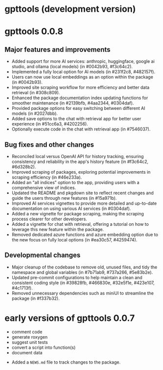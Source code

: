# gpttools (development version)

# gpttools 0.0.8

## Major features and improvements

* Added support for more AI services: anthropic, huggingface, google ai studio, and ollama (local models) (in #0042b93, #f3c64c2).
* Implemented a fully local option for AI models (in #231f2c8, #482157f).
* Users can now use local embeddings as an option within the package (in #0042b93).
* Improved site scraping workflow for more efficiency and better data retrieval (in #308c809).
* Enhanced the package documentation index updating functions for smoother maintenance (in #2139bfb, #4aa2344, #0304daf).
* Provided package options for easy switching between different AI models (in #2027dbb).
* Added save options to the chat with retrieval app for better user experience (in #51cc6a3, #4202256).
* Optionally execute code in the chat with retrieval app (in #7546037).

## Bug fixes and other changes

* Reconciled local versus OpenAI API for history tracking, ensuring consistency and reliability in the app's history feature (in #f3c64c2, #6d328b2).
* Improved scraping of packages, exploring potential improvements in scraping efficiency (in #46e233a).
* Added an "all indices" option to the app, providing users with a comprehensive view of indices.
* Updated the README and pkgdown site to reflect recent changes and guide the users through new features (in #15a971b).
* Improved AI services vignettes to provide more detailed and up-to-date documentation on using various AI services (in #0304daf).
* Added a new vignette for package scraping, making the scraping process clearer for other developers.
* Added a vignette for chat with retrieval, offering a tutorial on how to leverage this new feature within the package.
* Removed dedicated azure functions and azure embedding option due to the new focus on fully local options (in #ea30c57, #4259474).

## Developmental changes

* Major cleanup of the codebase to remove old, unused files, and tidy the namespace and global variables (in #7b71ab9, #737a266, #5e83b2e).
* Updated pre-commit configurations to help maintain a clean and consistent coding style (in #39828fb, #466830e, #32e5f1e, #423e107, #4c1713f).
* Removed unnecessary dependencies such as miniUI to streamline the package (in #f337b32).

# early versions of gpttools 0.0.7

-  comment code
-  generate roxygen
-  suggest unit tests
-  convert a script into function(s)
-  document data

* Added a `NEWS.md` file to track changes to the package.
